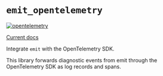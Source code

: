 # `emit_opentelemetry`

[![opentelemetry](https://github.com/emit-rs/emit/actions/workflows/opentelemetry.yml/badge.svg)](https://github.com/emit-rs/emit/actions/workflows/opentelemetry.yml)

[Current docs](https://docs.rs/emit_opentelemetry/0.11.0-alpha.15/emit_opentelemetry/index.html)

Integrate `emit` with the OpenTelemetry SDK.

This library forwards diagnostic events from emit through the OpenTelemetry SDK as log records and spans.
